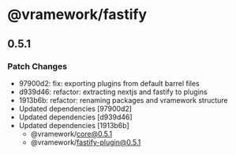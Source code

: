 # @vramework/fastify

## 0.5.1

### Patch Changes

- 97900d2: fix: exporting plugins from default barrel files
- d939d46: refactor: extracting nextjs and fastify to plugins
- 1913b6b: refactor: renaming packages and vramework structure
- Updated dependencies [97900d2]
- Updated dependencies [d939d46]
- Updated dependencies [1913b6b]
  - @vramework/core@0.5.1
  - @vramework/fastify-plugin@0.5.1
